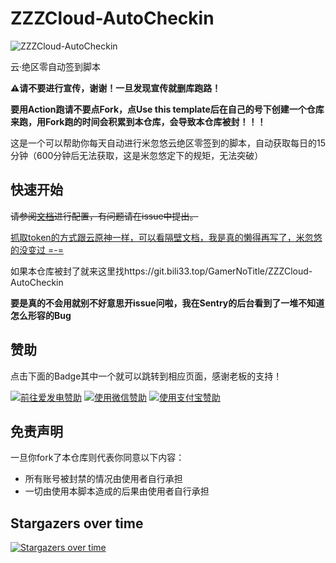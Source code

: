 # ZZZCloud-AutoCheckin

![ZZZCloud-AutoCheckin](https://socialify.git.ci/GamerNoTitle/ZZZCloud-AutoCheckin/image?forks=1&language=1&name=1&owner=1&stargazers=1&theme=Light)

云·绝区零自动签到脚本

**⚠️请不要进行宣传，谢谢！一旦发现宣传就删库跑路！**

**要用Action跑请不要点Fork，点Use this template后在自己的号下创建一个仓库来跑，用Fork跑的时间会积累到本仓库，会导致本仓库被封！！！**

这是一个可以帮助你每天自动进行米忽悠云绝区零签到的脚本，自动获取每日的15分钟（600分钟后无法获取，这是米忽悠定下的规矩，无法突破）

## 快速开始

~~请参阅[文档](#)进行配置，有问题请在issue中提出。~~

[抓取token的方式跟云原神一样，可以看隔壁文档，我是真的懒得再写了，米忽悠的没变过 =-=](https://bili33.top/posts/MHYY-AutoCheckin-Manual-Gen2/)

如果本仓库被封了就来这里找https://git.bili33.top/GamerNoTitle/ZZZCloud-AutoCheckin

**要是真的不会用就别不好意思开issue问啦，我在Sentry的后台看到了一堆不知道怎么形容的Bug**

## 赞助
点击下面的Badge其中一个就可以跳转到相应页面，感谢老板的支持！

<a href="https://afdian.net/@GamerNoTitle"><img src="https://img.shields.io/badge/%E7%88%B1%E5%8F%91%E7%94%B5-GamerNoTitle-%238e8cd8?style=for-the-badge" alt="前往爱发电赞助" width=auto height=auto border="0" /></a> <a href="https://cdn.jsdelivr.net/gh/GamerNoTitle/Picture-repo@master/img/Donate/WeChatPay.png"><img src="https://img.shields.io/badge/%E5%BE%AE%E4%BF%A1%E6%94%AF%E4%BB%98-GamerNoTitle-%2304BE02?style=for-the-badge" alt="使用微信赞助" width=auto height=auto border="0" /></a> <a href="https://cdn.jsdelivr.net/gh/GamerNoTitle/Picture-repo@master/img/Donate/AliPay.jpg"><img src="https://img.shields.io/badge/%E6%94%AF%E4%BB%98%E5%AE%9D%E6%94%AF%E4%BB%98-GamerNoTitle-%231678FF?style=for-the-badge" alt="使用支付宝赞助" width=auto height=auto border="0" /></a>

## 免责声明

一旦你fork了本仓库则代表你同意以下内容：

- 所有账号被封禁的情况由使用者自行承担
- 一切由使用本脚本造成的后果由使用者自行承担

## Stargazers over time

[![Stargazers over time](https://starchart.cc/GamerNoTitle/MHYY.svg)](https://starchart.cc/GamerNoTitle/MHYY)